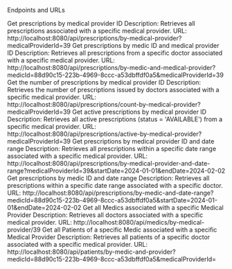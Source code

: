 Endpoints and URLs


Get prescriptions by medical provider ID
Description: Retrieves all prescriptions associated with a specific medical provider.
URL: http://localhost:8080/api/prescriptions/by-medical-provider?medicalProviderId=39
Get prescriptions by medic ID and medical provider ID
Description: Retrieves all prescriptions from a specific doctor associated with a specific medical provider.
URL: http://localhost:8080/api/prescriptions/by-medic-and-medical-provider?medicId=88d90c15-223b-4969-8ccc-a53dbffdf0a5&medicalProviderId=39
Get the number of prescriptions by medical provider ID
Description: Retrieves the number of prescriptions issued by doctors associated with a specific medical provider.
URL: http://localhost:8080/api/prescriptions/count-by-medical-provider?medicalProviderId=39
Get active prescriptions by medical provider ID
Description: Retrieves all active prescriptions (status = 'AVAILABLE') from a specific medical provider.
URL: http://localhost:8080/api/prescriptions/active-by-medical-provider?medicalProviderId=39
Get prescriptions by medical provider ID and date range
Description: Retrieves all prescriptions within a specific date range associated with a specific medical provider.
URL: http://localhost:8080/api/prescriptions/by-medical-provider-and-date-range?medicalProviderId=39&startDate=2024-01-01&endDate=2024-02-02
Get prescriptions by medic ID and date range
Description: Retrieves all prescriptions within a specific date range associated with a specific doctor.
URL: http://localhost:8080/api/prescriptions/by-medic-and-date-range?medicId=88d90c15-223b-4969-8ccc-a53dbffdf0a5&startDate=2024-01-01&endDate=2024-02-02
Get all Medics associated with a specific Medical Provider
Description: Retrieves all doctors associated with a specific medical provider.
URL: http://localhost:8080/api/medics/by-medical-provider/39
Get all Patients of a specific Medic associated with a specific Medical Provider
Description: Retrieves all patients of a specific doctor associated with a specific medical provider.
URL: http://localhost:8080/api/patients/by-medic-and-provider?medicId=88d90c15-223b-4969-8ccc-a53dbffdf0a5&medicalProviderId=
